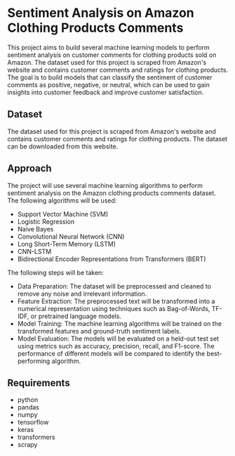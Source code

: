 # Sentiment Analysis on Amazon Clothing Products Comments
This project aims to build several machine learning models to perform sentiment analysis on customer comments for clothing products sold on Amazon. The dataset used for this project is scraped from Amazon's website and contains customer comments and ratings for clothing products. The goal is to build models that can classify the sentiment of customer comments as positive, negative, or neutral, which can be used to gain insights into customer feedback and improve customer satisfaction.

## Dataset
The dataset used for this project is scraped from Amazon's website and contains customer comments and ratings for clothing products. The dataset can be downloaded from this website.

## Approach
The project will use several machine learning algorithms to perform sentiment analysis on the Amazon clothing products comments dataset. The following algorithms will be used:

- Support Vector Machine (SVM)
- Logistic Regression
- Naive Bayes
- Convolutional Neural Network (CNN)
- Long Short-Term Memory (LSTM)
- CNN-LSTM
- Bidirectional Encoder Representations from Transformers (BERT)

The following steps will be taken:
- Data Preparation: The dataset will be preprocessed and cleaned to remove any noise and irrelevant information.
- Feature Extraction: The preprocessed text will be transformed into a numerical representation using techniques such as Bag-of-Words, TF-IDF, or pretrained language models.
- Model Training: The machine learning algorithms will be trained on the transformed features and ground-truth sentiment labels.
- Model Evaluation: The models will be evaluated on a held-out test set using metrics such as accuracy, precision, recall, and F1-score. The performance of different models will be compared to identify the best-performing algorithm.

## Requirements
- python
- pandas
- numpy
- tensorflow
- keras
- transformers
- scrapy
